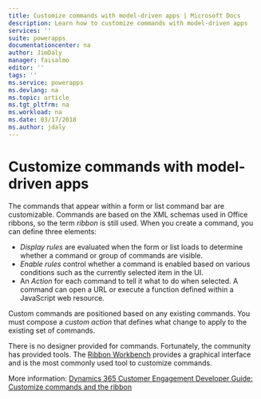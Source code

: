 ```yaml
---
title: Customize commands with model-driven apps | Microsoft Docs
description: Learn how to customize commands with model-driven apps
services: ''
suite: powerapps
documentationcenter: na
author: JimDaly
manager: faisalmo
editor: ''
tags: ''
ms.service: powerapps
ms.devlang: na
ms.topic: article
ms.tgt_pltfrm: na
ms.workload: na
ms.date: 03/17/2018
ms.author: jdaly
---
```


# Customize commands with model-driven apps 

The commands that appear within a form or list command bar are customizable. Commands are based on the XML schemas used in Office ribbons, so the term *ribbon* is still used. When you create a command, you can define three elements:

- *Display rules* are evaluated when the form or list loads to determine whether a command or group of commands are visible.
- *Enable rules* control whether a command is enabled based on various conditions such as the currently selected item in the UI.
- An *Action* for each command to tell it what to do when selected. A command can open a URL or execute a function defined within a JavaScript web resource.

Custom commands are positioned based on any existing commands. You must compose a *custom action* that defines what change to apply to the existing set of commands. 

There is no designer provided for commands. Fortunately, the community has provided tools. The [Ribbon Workbench](http://www.develop1.net/public/rwb/ribbonworkbench.aspx) provides a graphical interface and is the most commonly used tool to customize commands.

More information: [Dynamics 365 Customer Engagement Developer Guide: Customize commands and the ribbon](/dynamics365/customer-engagement/developer/customize-dev/customize-commands-ribbon)


